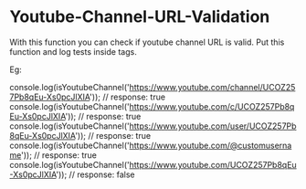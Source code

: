 # Youtube-Channel-URL-Validation
With this function you can check if youtube channel URL is valid.
Put this function and log tests inside <script></script> tags. 

Eg: 

console.log(isYoutubeChannel('https://www.youtube.com/channel/UCOZ257Pb8qEu-Xs0pcJlXIA')); // response: true   
console.log(isYoutubeChannel('https://www.youtube.com/c/UCOZ257Pb8qEu-Xs0pcJlXIA')); // response: true   
console.log(isYoutubeChannel('https://www.youtube.com/user/UCOZ257Pb8qEu-Xs0pcJlXIA')); // response: true   
console.log(isYoutubeChannel('https://www.youtube.com/@customusername')); // response: true   
console.log(isYoutubeChannel('https://www.youtube.com/UCOZ257Pb8qEu-Xs0pcJlXIA')); // response: false   

